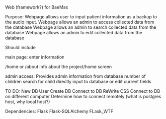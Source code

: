 Web (framework?) for BaeMax

Purpose: Webpage allows user to input patient information as a backup to the audio input.
Webpage allows an admin to access collected data from the database
Webpage allows an admin to search collected data from the database
Webpage allows an admin to edit collected data from the database

Should include

main page: enter information

/home or /about
info about the project/home screen

admin access:
  Provides admin information from database
  number of children
  search for child
  directly input to database or edit current fields

TO DO:
New DB User
Create DB
Connect to DB
ReWrite CSS
Connect to DB on different computer
Determine how to connect remotely (what is postgres host, why local host?)

Dependencies: Flask Flask-SQLAlchemy FLask_WTF
